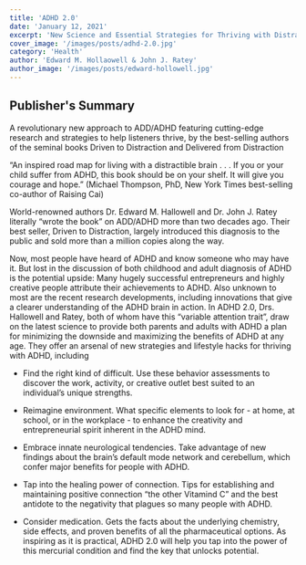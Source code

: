 ```yaml
---
title: 'ADHD 2.0'
date: 'January 12, 2021'
excerpt: 'New Science and Essential Strategies for Thriving with Distraction from Childhood Through Adulthoodadhd'
cover_image: '/images/posts/adhd-2.0.jpg'
category: 'Health'
author: 'Edward M. Hollaowell & John J. Ratey'
author_image: '/images/posts/edward-hollowell.jpg'
---
```


## Publisher's Summary

A revolutionary new approach to ADD/ADHD featuring cutting-edge research and strategies to help listeners thrive, by the best-selling authors of the seminal books Driven to Distraction and Delivered from Distraction

“An inspired road map for living with a distractible brain . . . If you or your child suffer from ADHD, this book should be on your shelf. It will give you courage and hope.” (Michael Thompson, PhD, New York Times best-selling co-author of Raising Cai)

World-renowned authors Dr. Edward M. Hallowell and Dr. John J. Ratey literally “wrote the book” on ADD/ADHD more than two decades ago. Their best seller, Driven to Distraction, largely introduced this diagnosis to the public and sold more than a million copies along the way.

Now, most people have heard of ADHD and know someone who may have it. But lost in the discussion of both childhood and adult diagnosis of ADHD is the potential upside: Many hugely successful entrepreneurs and highly creative people attribute their achievements to ADHD. Also unknown to most are the recent research developments, including innovations that give a clearer understanding of the ADHD brain in action. In ADHD 2.0, Drs. Hallowell and Ratey, both of whom have this “variable attention trait”, draw on the latest science to provide both parents and adults with ADHD a plan for minimizing the downside and maximizing the benefits of ADHD at any age. They offer an arsenal of new strategies and lifestyle hacks for thriving with ADHD, including

* Find the right kind of difficult. Use these behavior assessments to discover the work, activity, or creative outlet best suited to an individual’s unique strengths.

* Reimagine environment. What specific elements to look for - at home, at school, or in the workplace - to enhance the creativity and entrepreneurial spirit inherent in the ADHD mind.

* Embrace innate neurological tendencies. Take advantage of new findings about the brain’s default mode network and cerebellum, which confer major benefits for people with ADHD.

* Tap into the healing power of connection. Tips for establishing and maintaining positive connection “the other Vitamind C” and the best antidote to the negativity that plagues so many people with ADHD.

* Consider medication. Gets the facts about the underlying chemistry, side effects, and proven benefits of all the pharmaceutical options.
As inspiring as it is practical, ADHD 2.0 will help you tap into the power of this mercurial condition and find the key that unlocks potential.
